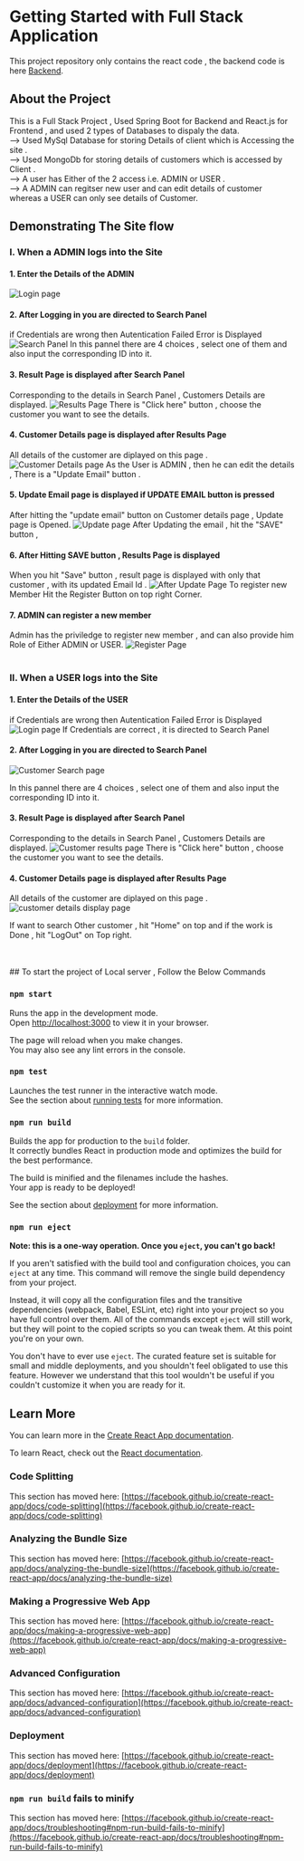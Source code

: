 # Getting Started with Full Stack Application

This project repository only contains the react code , the backend code is here [Backend](https://github.com/sjatin050/FullStack_SpringReact_Backend/tree/main).

## About the Project 

This is a Full Stack Project , Used Spring Boot for Backend and React.js for Frontend , and used 2 types of Databases to dispaly the data.
</br>
--> Used MySql Database for storing Details of client which is Accessing the site .
</br>
--> Used MongoDb for storing details of customers which is accessed by Client . 
</br>
--> A user has Either of the 2 access i.e. ADMIN or USER .
</br>
  --> A ADMIN can regitser new user and can edit details of customer whereas a USER can only see details of Customer.

## Demonstrating The Site flow

### I. When a ADMIN logs into the Site 

#### 1. Enter the Details of the ADMIN
![Login page](https://github.com/jatinpaytm/FullStack_Project_SpringReact/assets/123053672/4a6692fa-0ec6-4809-8565-94f6961e5ce0)
</br>

#### 2. After Logging in you are directed to Search Panel 
if Credentials are wrong then Autentication Failed Error is Displayed
![Search Panel](https://github.com/jatinpaytm/FullStack_Project_SpringReact/assets/123053672/72748f84-e29c-470c-869b-b2085f0cd1c4)
In this pannel there are 4 choices , select one of them and also input the corresponding ID into it.
</br>

#### 3. Result Page is displayed after Search Panel
Corresponding to the details in Search Panel , Customers Details are displayed.
![Results Page](https://github.com/jatinpaytm/FullStack_Project_SpringReact/assets/123053672/7e783b13-d42c-49ed-a25d-b868e0a1b089)
There is "Click here" button , choose the customer you want to see the details.
</br>

#### 4. Customer Details page is displayed after Results Page
All details of the customer are diplayed on this page .
![Customer Details page](https://github.com/jatinpaytm/FullStack_Project_SpringReact/assets/123053672/28acc512-881e-4348-a008-e96f4a46ec93)
As the User is ADMIN , then he can edit the details , There is a "Update Email" button .
</br>

#### 5. Update Email page is displayed if UPDATE EMAIL button is pressed
After hitting the "update email" button on Customer details page , Update page is Opened.
![Update page](https://github.com/jatinpaytm/FullStack_Project_SpringReact/assets/123053672/b80ffd65-8582-42dd-9c86-af9ea65318bb)
After Updating the email , hit the "SAVE" button , 
</br>

#### 6. After Hitting SAVE button , Results Page is displayed 
When you hit "Save" button , result page is displayed with only that customer , with its updated Email Id .
![After Update Page](https://github.com/jatinpaytm/FullStack_Project_SpringReact/assets/123053672/3cd042ff-b18d-4685-96e4-b851bc030a6b)
To register new Member Hit the Register Button on top right Corner.
</br>

#### 7. ADMIN can register a new member 
Admin has the priviledge to register new member , and can also provide him Role of Either ADMIN or USER.
![Register Page](https://github.com/jatinpaytm/FullStack_Project_SpringReact/assets/123053672/4401223b-7977-445d-a4fc-83be5a5ebe09)
</br>
</br>

### II. When a USER logs into the Site 

#### 1. Enter the Details of the USER
if Credentials are wrong then Autentication Failed Error is Displayed
![Login page](https://github.com/jatinpaytm/FullStack_Project_SpringReact/assets/123053672/dbd05870-1a54-45a8-918b-a542672ea7c5)
If Credentials are correct , it is directed to Search Panel
</br>

#### 2. After Logging in you are directed to Search Panel 
![Customer Search page](https://github.com/jatinpaytm/FullStack_Project_SpringReact/assets/123053672/15ad9d52-e6b2-4017-b880-35d7baa5a842)

In this pannel there are 4 choices , select one of them and also input the corresponding ID into it.
</br>

#### 3. Result Page is displayed after Search Panel
Corresponding to the details in Search Panel , Customers Details are displayed.
![Customer results page](https://github.com/jatinpaytm/FullStack_Project_SpringReact/assets/123053672/564df45b-cbab-4254-a18b-9d81fb6755cc)
There is "Click here" button , choose the customer you want to see the details.
</br>

#### 4. Customer Details page is displayed after Results Page
All details of the customer are diplayed on this page .
![customer details display page](https://github.com/jatinpaytm/FullStack_Project_SpringReact/assets/123053672/0cbef4e3-8578-4a24-9bc0-8c5eed4c6c84)

If want to search Other customer , hit "Home" on top and if the work is Done , hit "LogOut" on Top right.

</br>
</br>
## To start the project of Local server , Follow the Below Commands

### `npm start`

Runs the app in the development mode.\
Open [http://localhost:3000](http://localhost:3000) to view it in your browser.

The page will reload when you make changes.\
You may also see any lint errors in the console.

### `npm test`

Launches the test runner in the interactive watch mode.\
See the section about [running tests](https://facebook.github.io/create-react-app/docs/running-tests) for more information.

### `npm run build`

Builds the app for production to the `build` folder.\
It correctly bundles React in production mode and optimizes the build for the best performance.

The build is minified and the filenames include the hashes.\
Your app is ready to be deployed!

See the section about [deployment](https://facebook.github.io/create-react-app/docs/deployment) for more information.

### `npm run eject`

**Note: this is a one-way operation. Once you `eject`, you can't go back!**

If you aren't satisfied with the build tool and configuration choices, you can `eject` at any time. This command will remove the single build dependency from your project.

Instead, it will copy all the configuration files and the transitive dependencies (webpack, Babel, ESLint, etc) right into your project so you have full control over them. All of the commands except `eject` will still work, but they will point to the copied scripts so you can tweak them. At this point you're on your own.

You don't have to ever use `eject`. The curated feature set is suitable for small and middle deployments, and you shouldn't feel obligated to use this feature. However we understand that this tool wouldn't be useful if you couldn't customize it when you are ready for it.

## Learn More

You can learn more in the [Create React App documentation](https://facebook.github.io/create-react-app/docs/getting-started).

To learn React, check out the [React documentation](https://reactjs.org/).

### Code Splitting

This section has moved here: [https://facebook.github.io/create-react-app/docs/code-splitting](https://facebook.github.io/create-react-app/docs/code-splitting)

### Analyzing the Bundle Size

This section has moved here: [https://facebook.github.io/create-react-app/docs/analyzing-the-bundle-size](https://facebook.github.io/create-react-app/docs/analyzing-the-bundle-size)

### Making a Progressive Web App

This section has moved here: [https://facebook.github.io/create-react-app/docs/making-a-progressive-web-app](https://facebook.github.io/create-react-app/docs/making-a-progressive-web-app)

### Advanced Configuration

This section has moved here: [https://facebook.github.io/create-react-app/docs/advanced-configuration](https://facebook.github.io/create-react-app/docs/advanced-configuration)

### Deployment

This section has moved here: [https://facebook.github.io/create-react-app/docs/deployment](https://facebook.github.io/create-react-app/docs/deployment)

### `npm run build` fails to minify

This section has moved here: [https://facebook.github.io/create-react-app/docs/troubleshooting#npm-run-build-fails-to-minify](https://facebook.github.io/create-react-app/docs/troubleshooting#npm-run-build-fails-to-minify)
